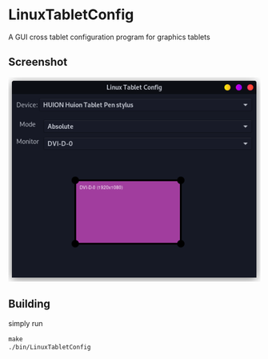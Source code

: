 # LinuxTabletConfig
A GUI cross tablet configuration program for graphics tablets 

## Screenshot
![LinuxTabletConfig](https://raw.githubusercontent.com/BenJilks/LinuxTabletConfig/master/Screenshots/v1.png)

## Building
simply run

	make
	./bin/LinuxTabletConfig


